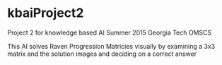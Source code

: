 # kbaiProject2


Project 2 for knowledge based AI 
Summer 2015 Georgia Tech OMSCS

This AI solves Raven Progression Matricies visually by examining a 3x3 matrix and the solution images and deciding on a correct answer
